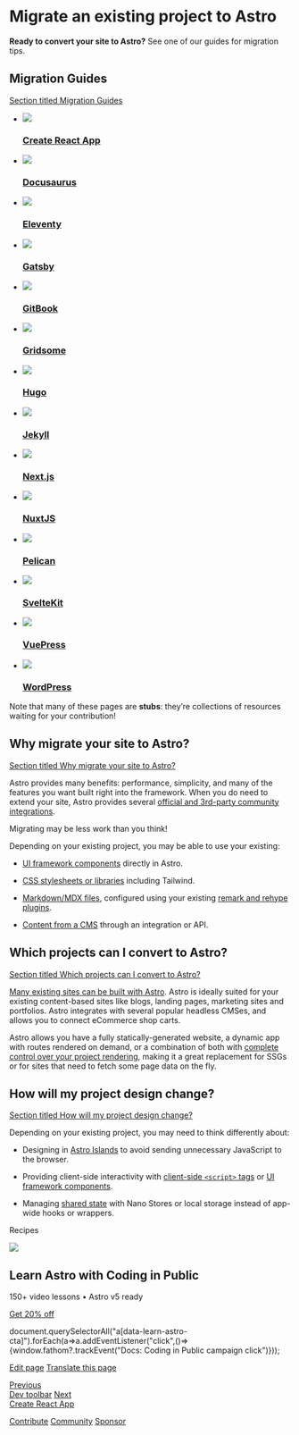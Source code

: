 Migrate an existing project to Astro
====================================

**Ready to convert your site to Astro?** See one of our guides for migration tips.

Migration Guides
----------------

[Section titled Migration Guides](#migration-guides)

*   ![](/logos/create-react-app.svg)
    
    ### [Create React App](/en/guides/migrate-to-astro/from-create-react-app/)
    
*   ![](/logos/docusaurus.svg)
    
    ### [Docusaurus](/en/guides/migrate-to-astro/from-docusaurus/)
    
*   ![](/logos/eleventy.svg)
    
    ### [Eleventy](/en/guides/migrate-to-astro/from-eleventy/)
    
*   ![](/logos/gatsby.svg)
    
    ### [Gatsby](/en/guides/migrate-to-astro/from-gatsby/)
    
*   ![](/logos/gitbook.svg)
    
    ### [GitBook](/en/guides/migrate-to-astro/from-gitbook/)
    
*   ![](/logos/gridsome.svg)
    
    ### [Gridsome](/en/guides/migrate-to-astro/from-gridsome/)
    
*   ![](/logos/hugo.svg)
    
    ### [Hugo](/en/guides/migrate-to-astro/from-hugo/)
    
*   ![](/logos/jekyll.png)
    
    ### [Jekyll](/en/guides/migrate-to-astro/from-jekyll/)
    
*   ![](/logos/nextjs.svg)
    
    ### [Next.js](/en/guides/migrate-to-astro/from-nextjs/)
    
*   ![](/logos/nuxtjs.svg)
    
    ### [NuxtJS](/en/guides/migrate-to-astro/from-nuxtjs/)
    
*   ![](/logos/pelican.svg)
    
    ### [Pelican](/en/guides/migrate-to-astro/from-pelican/)
    
*   ![](/logos/sveltekit.svg)
    
    ### [SvelteKit](/en/guides/migrate-to-astro/from-sveltekit/)
    
*   ![](/logos/vuepress.png)
    
    ### [VuePress](/en/guides/migrate-to-astro/from-vuepress/)
    
*   ![](/logos/wordpress.svg)
    
    ### [WordPress](/en/guides/migrate-to-astro/from-wordpress/)
    

Note that many of these pages are **stubs**: they’re collections of resources waiting for your contribution!

Why migrate your site to Astro?
-------------------------------

[Section titled Why migrate your site to Astro?](#why-migrate-your-site-to-astro)

Astro provides many benefits: performance, simplicity, and many of the features you want built right into the framework. When you do need to extend your site, Astro provides several [official and 3rd-party community integrations](https://astro.build/integrations).

Migrating may be less work than you think!

Depending on your existing project, you may be able to use your existing:

*   [UI framework components](/en/guides/framework-components/) directly in Astro.
    
*   [CSS stylesheets or libraries](/en/guides/styling/) including Tailwind.
    
*   [Markdown/MDX files](/en/guides/markdown-content/), configured using your existing [remark and rehype plugins](/en/guides/markdown-content/#markdown-plugins).
    
*   [Content from a CMS](/en/guides/cms/) through an integration or API.
    

Which projects can I convert to Astro?
--------------------------------------

[Section titled Which projects can I convert to Astro?](#which-projects-can-i-convert-to-astro)

[Many existing sites can be built with Astro](/en/concepts/why-astro/). Astro is ideally suited for your existing content-based sites like blogs, landing pages, marketing sites and portfolios. Astro integrates with several popular headless CMSes, and allows you to connect eCommerce shop carts.

Astro allows you have a fully statically-generated website, a dynamic app with routes rendered on demand, or a combination of both with [complete control over your project rendering](/en/guides/on-demand-rendering/), making it a great replacement for SSGs or for sites that need to fetch some page data on the fly.

How will my project design change?
----------------------------------

[Section titled How will my project design change?](#how-will-my-project-design-change)

Depending on your existing project, you may need to think differently about:

*   Designing in [Astro Islands](/en/concepts/islands/#what-is-an-island) to avoid sending unnecessary JavaScript to the browser.
    
*   Providing client-side interactivity with [client-side `<script>` tags](/en/guides/client-side-scripts/) or [UI framework components](/en/guides/framework-components/).
    
*   Managing [shared state](/en/recipes/sharing-state-islands/) with Nano Stores or local storage instead of app-wide hooks or wrappers.
    

Recipes

![](/_astro/CodingInPublic.DpaYu7Qd_5sx41.webp)

Learn Astro with **Coding in Public**
-------------------------------------

150+ video lessons • Astro v5 ready

[Get 20% off](https://learnastro.dev?code=ASTRO_PROMO)

document.querySelectorAll("a\[data-learn-astro-cta\]").forEach(a=>a.addEventListener("click",()=>{window.fathom?.trackEvent("Docs: Coding in Public campaign click")}));

[Edit page](https://github.com/withastro/docs/edit/main/src/content/docs/en/guides/migrate-to-astro/index.mdx) [Translate this page](https://contribute.docs.astro.build/guides/i18n/)

[Previous  
Dev toolbar](/en/guides/dev-toolbar/) [Next  
Create React App](/en/guides/migrate-to-astro/from-create-react-app/)

[Contribute](/en/contribute/) [Community](https://astro.build/chat) [Sponsor](https://opencollective.com/astrodotbuild)